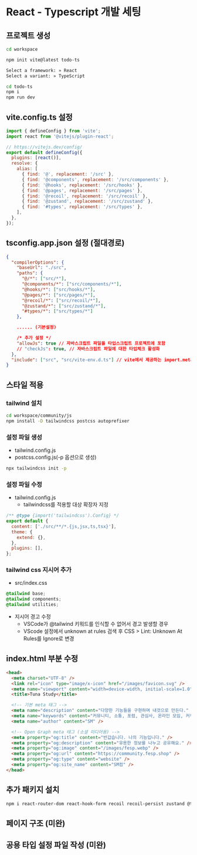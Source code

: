 # React - Typescript 개발 세팅

## 프로젝트 생성

```sh
cd workspace

npm init vite@latest todo-ts

Select a framework: » React
Select a variant: » TypeScript

cd todo-ts
npm i
npm run dev
```

## vite.config.ts 설정

```js
import { defineConfig } from 'vite';
import react from '@vitejs/plugin-react';

// https://vitejs.dev/config/
export default defineConfig({
  plugins: [react()],
  resolve: {
    alias: [
      { find: '@', replacement: '/src' },
      { find: '@components', replacement: '/src/components' },
      { find: '@hooks', replacement: '/src/hooks' },
      { find: '@pages', replacement: '/src/pages' },
      { find: '@recoil', replacement: '/src/recoil' },
      { find: '@zustand', replacement: '/src/zustand' },
      { find: '#types', replacement: '/src/types' },
    ],
  },
});
```

## tsconfig.app.json 설정 (절대경로)

```json
{
  "compilerOptions": {
    "baseUrl": "./src",
    "paths": {
      "@/*": ["src/*"],
      "@components/*": ["src/components/*"],
      "@hooks/*": ["src/hooks/*"],
      "@pages/*": ["src/pages/*"],
      "@recoil/*": ["src/recoil/*"],
      "@zustand/*": ["src/zustand/*"],
      "#types/*": ["src/types/*"]
    },

    ...... (기본설정)

    /* 추가 설정 */
    "allowJs": true // 자바스크립트 파일을 타입스크립트 프로젝트에 포함
    // "checkJs": true, // 자바스크립트 파일에 대한 타입체크 활성화
  },
  "include": ["src", "src/vite-env.d.ts"] // vite에서 제공하는 import.meta.env 등의 클라이언트용 타입 추가
}

```

## 스타일 적용

### tailwind 설치

```sh
cd workspace/community/js
npm install -D tailwindcss postcss autoprefixer
```

### 설정 파일 생성

- tailwind.config.js
- postcss.config.js(-p 옵션으로 생성)

```sh
npx tailwindcss init -p

```

### 설정 파일 수정

- tailwind.config.js
  - tailwindcss를 적용할 대상 확장자 지정

```js
/** @type {import('tailwindcss').Config} */
export default {
  content: ['./src/**/*.{js,jsx,ts,tsx}'],
  theme: {
    extend: {},
  },
  plugins: [],
};
```

### tailwind css 지시어 추가

- src/index.css

```css
@tailwind base;
@tailwind components;
@tailwind utilities;
```

- 지시어 경고 수정
  - VSCode가 @tailwind 키워드를 인식할 수 없어서 경고 발생할 경우
  - VScode 설정에서 unknown at rules 검색 후 CSS > Lint: Unknown At Rules를 Ignore로 변경

## index.html <head> 부분 수정

```html
<head>
  <meta charset="UTF-8" />
  <link rel="icon" type="image/x-icon" href="/images/favicon.svg" />
  <meta name="viewport" content="width=device-width, initial-scale=1.0" />
  <title>Tuna Study</title>

  <!-- 기본 meta 태그 -->
  <meta name="description" content="다양한 기능들을 구현하며 내것으로 만든다." />
  <meta name="keywords" content="커뮤니티, 소통, 포럼, 관심사, 온라인 모임, 커뮤니티 서비스" />
  <meta name="author" content="SM" />

  <!-- Open Graph meta 태그 (소셜 미디어용) -->
  <meta property="og:title" content="반갑습니다. 나의 기능입니다." />
  <meta property="og:description" content="유용한 정보를 나누고 공유해요." />
  <meta property="og:image" content="/images/fesp.webp" />
  <meta property="og:url" content="https://community.fesp.shop" />
  <meta property="og:type" content="website" />
  <meta property="og:site_name" content="SM컴" />
</head>
```

## 추가 패키지 설치

```sh
npm i react-router-dom react-hook-form recoil recoil-persist zustand @tanstack/react-query @tanstack/react-query-devtools react-spinners
```

## 페이지 구조 (미완)

## 공용 타입 설정 파일 작성 (미완)
